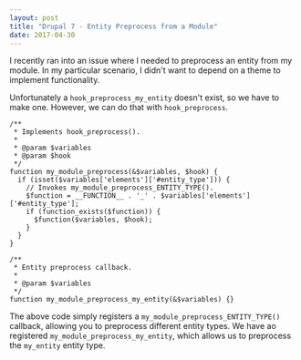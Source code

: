 ```yaml
---
layout: post
title: "Drupal 7 - Entity Preprocess from a Module"
date: 2017-04-30
---
```

I recently ran into an issue where I needed to preprocess an entity
from my module. In my particular scenario, I didn't want to depend on
a theme to implement functionality.

Unfortunately a `hook_preprocess_my_entity` doesn't exist, so we have
to make one. However, we can do that with `hook_preprocess`.

```
/**
 * Implements hook_preprocess().
 *
 * @param $variables
 * @param $hook
 */
function my_module_preprocess(&$variables, $hook) {
  if (isset($variables['elements']['#entity_type'])) {
    // Invokes my_module_preprocess_ENTITY_TYPE().
    $function = __FUNCTION__ . '_' . $variables['elements']['#entity_type'];
    if (function_exists($function)) {
      $function($variables, $hook);
    }
  }
}

/**
 * Entity preprocess callback.
 *
 * @param $variables
 */
function my_module_preprocess_my_entity(&$variables) {}
```

The above code simply registers a `my_module_preprocess_ENTITY_TYPE()`
callback, allowing you to preprocess different entity types. We have
ao registered `my_module_preprocess_my_entity`, which allows us to
preprocess the `my_entity` entity type.
